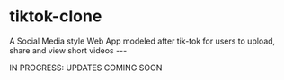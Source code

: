 
# tiktok-clone
A Social Media style Web App modeled after tik-tok for users to upload, share and view short videos ---

IN PROGRESS: UPDATES COMING SOON
